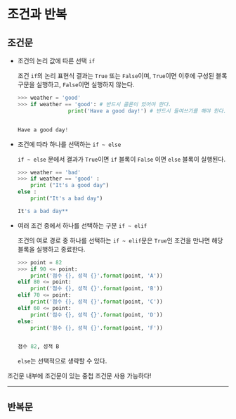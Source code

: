 # 조건과 반복

## 조건문

-   조건의 논리 값에 따른 선택 `if`

    조건 `if`의 논리 표현식 결과는 `True` 또는 `False`이며, `True`이면 이후에 구성된 블록 구문을 실행하고, `False`이면 실행하지 않는다.

    ```python
    >>> weather = 'good'
    >>> if weather == 'good': # 반드시 콜론이 있어야 한다.
    				print('Have a good day!') # 반드시 들여쓰기를 해야 한다.


    Have a good day!
    ```

-   조건에 따라 하나를 선택하는 `if ~ else`

    `if ~ else` 문에서 결과가 `True`이면 `if` 블록이 `False` 이면 `else` 블록이 실행된다.

    ```python
    >>> weather == 'bad'
    >>> if weather == 'good' :
    	print ("It's a good day")
    else :
    	print("It's a bad day")

    It's a bad day**
    ```

-   여러 조건 중에서 하나를 선택하는 구문 `if ~ elif`

    조건의 여로 경로 중 하나를 선택하는 `if ~ elif`문은 `True`인 조건을 만나면 해당 블록을 실행하고 종료한다.

    ```python
    >>> point = 82
    >>> if 90 <= point:
    	print('점수 {}, 성적 {}'.format(point, 'A'))
    elif 80 <= point:
    	print('점수 {}, 성적 {}'.format(point, 'B'))
    elif 70 <= point:
    	print('점수 {}, 성적 {}'.format(point, 'C'))
    elif 60 <= point:
    	print('점수 {}, 성적 {}'.format(point, 'D'))
    else:
    	print('점수 {}, 성적 {}'.format(point, 'F'))


    점수 82, 성적 B
    ```

    `else`는 선택적으로 생략할 수 있다.

조건문 내부에 조건문이 있는 중첩 조건문 사용 가능하다!

---

## 반복문
